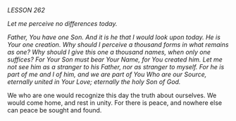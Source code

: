 *LESSON 262*

*Let me perceive no differences today.*

_Father, You have one Son. And it is he that I would look upon today. He is Your one creation. Why should I perceive a thousand forms in what remains as one? Why should I give this one a thousand names, when only one suffices? For Your Son must bear Your Name, for You created him. Let me not see him as a stranger to his Father, nor as stranger to myself. For he is part of me and I of him, and we are part of You Who are our Source, eternally united in Your Love; eternally the holy Son of God._

We who are one would recognize this day the truth about ourselves. We would come home, and rest in unity. For there is peace, and nowhere else can peace be sought and found.